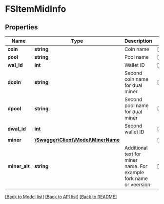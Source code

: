 # FSItemMidInfo

## Properties
Name | Type | Description | Notes
------------ | ------------- | ------------- | -------------
**coin** | **string** | Coin name | [optional] 
**pool** | **string** | Pool name | [optional] 
**wal_id** | **int** | Wallet ID | [optional] 
**dcoin** | **string** | Second coin name for dual miner | [optional] 
**dpool** | **string** | Second pool name for dual miner | [optional] 
**dwal_id** | **int** | Second wallet ID | [optional] 
**miner** | [**\Swagger\Client\Model\MinerName**](MinerName.md) |  | [optional] 
**miner_alt** | **string** | Additional text for miner name. For example fork name or veersion. | [optional] 

[[Back to Model list]](../README.md#documentation-for-models) [[Back to API list]](../README.md#documentation-for-api-endpoints) [[Back to README]](../README.md)


